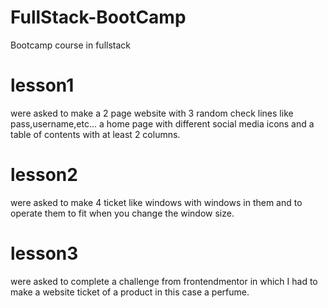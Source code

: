 # FullStack-BootCamp
Bootcamp course in fullstack 



# lesson1
 were asked to make a 2 page website with 3 random check lines like pass,username,etc...
a home page with different social media icons and a table of contents with at least 2 columns.

# lesson2 
were asked to make 4 ticket like windows with windows in them and to operate them to fit when you change the window size.

# lesson3 
were asked to complete a challenge from frontendmentor in which I had to make a website ticket of a product in this case a perfume.



